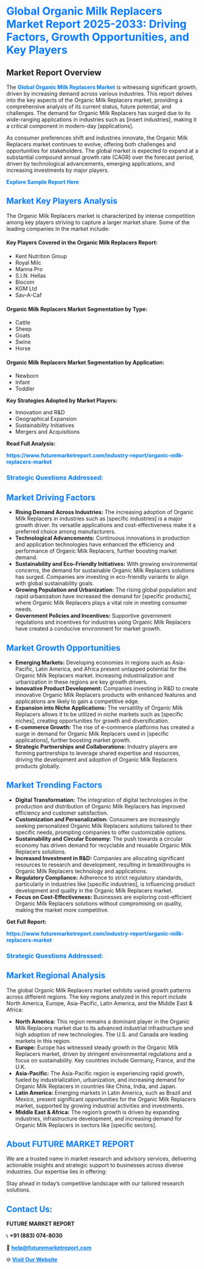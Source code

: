 <h1 style="color: #007BFF;">Global Organic Milk Replacers Market Report 2025-2033: Driving Factors, Growth Opportunities, and Key Players</h1>

<section id="overview">
<h2>Market Report Overview</h2>
<p>The <a href="https://www.futuremarketreport.com/industry-report/organic-milk-replacers-market" style="color: #007BFF; text-decoration: none;"><strong>Global Organic Milk Replacers Market</strong></a> is witnessing significant growth, driven by increasing demand across various industries. This report delves into the key aspects of the Organic Milk Replacers market, providing a comprehensive analysis of its current status, future potential, and challenges. The demand for Organic Milk Replacers has surged due to its wide-ranging applications in industries such as [insert industries], making it a critical component in modern-day [applications].</p>
<p>As consumer preferences shift and industries innovate, the Organic Milk Replacers market continues to evolve, offering both challenges and opportunities for stakeholders. The global market is expected to expand at a substantial compound annual growth rate (CAGR) over the forecast period, driven by technological advancements, emerging applications, and increasing investments by major players.</p>
</section>

<section id="overview">
<p><a href="https://www.futuremarketreport.com/request-sample/reportId=63777" style="color: #007BFF; text-decoration: none;"><strong>Explore Sample Report Here</strong></a></p>
</section>

<section id="key-players">
<h2 style="color: #007BFF;">Market Key Players Analysis</h2>
<p>The Organic Milk Replacers market is characterized by intense competition among key players striving to capture a larger market share. Some of the leading companies in the market include:</p>
<h4>Key Players Covered in the Organic Milk Replacers Report:</h4>
<ul><li>Kent Nutrition Group</li><li>Royal Milc</li><li>Manna Pro</li><li>S.I.N. Hellas</li><li>Biocom</li><li>KGM Ltd</li><li>Sav-A-Caf</li></ul>
<h4>Organic Milk Replacers Market Segmentation by Type:</h4>
<ul><li>Cattle</li><li>Sheep</li><li>Goats</li><li>Swine</li><li>Horse</li></ul>

<h4>Organic Milk Replacers Market Segmentation by Application:</h4>
<ul><li>Newborn</li><li>Infant</li><li>Toddler</li></ul>
<p><strong>Key Strategies Adopted by Market Players:</strong></p>
<ul>
<li>Innovation and R&D</li>
<li>Geographical Expansion</li>
<li>Sustainability Initiatives</li>
<li>Mergers and Acquisitions</li>
</ul>
</section>

<section>
<p><strong>Read Full Analysis: </strong></p><a href="https://www.futuremarketreport.com/industry-report/organic-milk-replacers-market" style="color: #007BFF; text-decoration: none;"><strong>https://www.futuremarketreport.com/industry-report/organic-milk-replacers-market</strong></a>
<h3 style="color: #007BFF;">Strategic Questions Addressed:</h3>
</section>

<section id="driving-factors">
<h2 style="color: #007BFF;">Market Driving Factors</h2>
<ul>
<li><strong>Rising Demand Across Industries:</strong> The increasing adoption of Organic Milk Replacers in industries such as [specific industries] is a major growth driver. Its versatile applications and cost-effectiveness make it a preferred choice among manufacturers.</li>
<li><strong>Technological Advancements:</strong> Continuous innovations in production and application technologies have enhanced the efficiency and performance of Organic Milk Replacers, further boosting market demand.</li>
<li><strong>Sustainability and Eco-Friendly Initiatives:</strong> With growing environmental concerns, the demand for sustainable Organic Milk Replacers solutions has surged. Companies are investing in eco-friendly variants to align with global sustainability goals.</li>
<li><strong>Growing Population and Urbanization:</strong> The rising global population and rapid urbanization have increased the demand for [specific products], where Organic Milk Replacers plays a vital role in meeting consumer needs.</li>
<li><strong>Government Policies and Incentives:</strong> Supportive government regulations and incentives for industries using Organic Milk Replacers have created a conducive environment for market growth.</li>
</ul>
</section>

<section id="growth-opportunities">
<h2 style="color: #007BFF;">Market Growth Opportunities</h2>
<ul>
<li><strong>Emerging Markets:</strong> Developing economies in regions such as Asia-Pacific, Latin America, and Africa present untapped potential for the Organic Milk Replacers market. Increasing industrialization and urbanization in these regions are key growth drivers.</li>
<li><strong>Innovative Product Development:</strong> Companies investing in R&D to create innovative Organic Milk Replacers products with enhanced features and applications are likely to gain a competitive edge.</li>
<li><strong>Expansion into Niche Applications:</strong> The versatility of Organic Milk Replacers allows it to be utilized in niche markets such as [specific niches], creating opportunities for growth and diversification.</li>
<li><strong>E-commerce Growth:</strong> The rise of e-commerce platforms has created a surge in demand for Organic Milk Replacers used in [specific applications], further boosting market growth.</li>
<li><strong>Strategic Partnerships and Collaborations:</strong> Industry players are forming partnerships to leverage shared expertise and resources, driving the development and adoption of Organic Milk Replacers products globally.</li>
</ul>
</section>

<section id="trending-factors">
<h2 style="color: #007BFF;">Market Trending Factors</h2>
<ul>
<li><strong>Digital Transformation:</strong> The integration of digital technologies in the production and distribution of Organic Milk Replacers has improved efficiency and customer satisfaction.</li>
<li><strong>Customization and Personalization:</strong> Consumers are increasingly seeking personalized Organic Milk Replacers solutions tailored to their specific needs, prompting companies to offer customizable options.</li>
<li><strong>Sustainability and Circular Economy:</strong> The push towards a circular economy has driven demand for recyclable and reusable Organic Milk Replacers solutions.</li>
<li><strong>Increased Investment in R&D:</strong> Companies are allocating significant resources to research and development, resulting in breakthroughs in Organic Milk Replacers technology and applications.</li>
<li><strong>Regulatory Compliance:</strong> Adherence to strict regulatory standards, particularly in industries like [specific industries], is influencing product development and quality in the Organic Milk Replacers market.</li>
<li><strong>Focus on Cost-Effectiveness:</strong> Businesses are exploring cost-efficient Organic Milk Replacers solutions without compromising on quality, making the market more competitive.</li>
</ul>
</section>

<section>
<p><strong>Get Full Report: </strong></p><a href="https://www.futuremarketreport.com/industry-report/organic-milk-replacers-market" style="color: #007BFF; text-decoration: none;"><strong>https://www.futuremarketreport.com/industry-report/organic-milk-replacers-market</strong></a>
<h3 style="color: #007BFF;">Strategic Questions Addressed:</h3>
</section>


<section id="regional-analysis">
<h2 style="color: #007BFF;">Market Regional Analysis</h2>
<p>The global Organic Milk Replacers market exhibits varied growth patterns across different regions. The key regions analyzed in this report include North America, Europe, Asia-Pacific, Latin America, and the Middle East & Africa:</p>
<ul>
<li><strong>North America:</strong> This region remains a dominant player in the Organic Milk Replacers market due to its advanced industrial infrastructure and high adoption of new technologies. The U.S. and Canada are leading markets in this region.</li>
<li><strong>Europe:</strong> Europe has witnessed steady growth in the Organic Milk Replacers market, driven by stringent environmental regulations and a focus on sustainability. Key countries include Germany, France, and the U.K.</li>
<li><strong>Asia-Pacific:</strong> The Asia-Pacific region is experiencing rapid growth, fueled by industrialization, urbanization, and increasing demand for Organic Milk Replacers in countries like China, India, and Japan.</li>
<li><strong>Latin America:</strong> Emerging markets in Latin America, such as Brazil and Mexico, present significant opportunities for the Organic Milk Replacers market, supported by growing industrial activities and investments.</li>
<li><strong>Middle East & Africa:</strong> The region’s growth is driven by expanding industries, infrastructure development, and increasing demand for Organic Milk Replacers in sectors like [specific sectors].</li>
</ul>
</section>

<footer>
<h2 style="color: #007BFF;">About FUTURE MARKET REPORT</h2>
<p>We are a trusted name in market research and advisory services, delivering actionable insights and strategic support to businesses across diverse industries. Our expertise lies in offering:</p>

<p>Stay ahead in today’s competitive landscape with our tailored research solutions.</p>

<h2 style="color: #007BFF;">Contact Us:</h2>
<p><strong>FUTURE MARKET REPORT</strong></p>
<p>📞 <strong>+91 (883) 074-8030</strong></p>
<p>📧 <strong><a href="mailto:help@futuremarketreport.com" style="color: #007BFF;">help@futuremarketreport.com</a></strong></p>
<p>🌐 <strong><a href="https://www.futuremarketreport.com/" style="color: #007BFF;">Visit Our Website</a></strong></p>
</footer>
